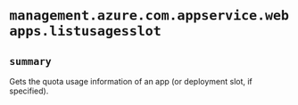 # `management.azure.com.appservice.webapps.listusagesslot`

## `summary`
Gets the quota usage information of an app (or deployment slot, if specified).


